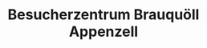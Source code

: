 ---
title: "Besucherzentrum Brauquöll Appenzell"
url: /appenzell/besucherzentrum-brauquoell-appenzell/
shop: Spirituosen
---